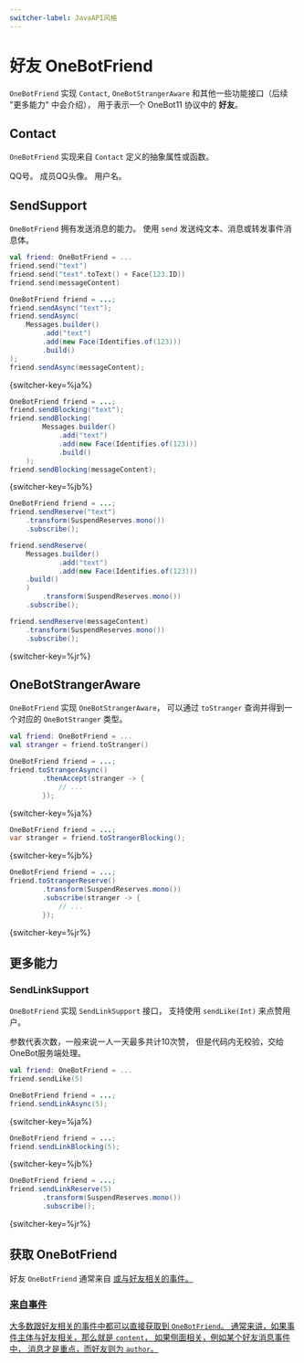 ```yaml
---
switcher-label: JavaAPI风格
---
```


<show-structure depth="2"/>

# 好友 OneBotFriend

`OneBotFriend` 实现 `Contact`, `OneBotStrangerAware`
和其他一些功能接口（后续 "更多能力" 中会介绍），
用于表示一个 OneBot11 协议中的 **好友**。

## Contact

`OneBotFriend` 实现来自 `Contact` 定义的抽象属性或函数。

<deflist>
<def title="id">QQ号。</def>
<def title="avatar">成员QQ头像。</def>
<def title="name">用户名。</def>
</deflist>

## SendSupport

`OneBotFriend` 拥有发送消息的能力。
使用 `send` 发送纯文本、消息或转发事件消息体。

<tabs group="code">
<tab title="Kotlin" group-key="Kotlin">

```Kotlin
val friend: OneBotFriend = ...
friend.send("text")
friend.send("text".toText() + Face(123.ID))
friend.send(messageContent)
```

</tab>
<tab title="Java" group-key="Java">

```Java
OneBotFriend friend = ...;
friend.sendAsync("text"); 
friend.sendAsync(
    Messages.builder()
        .add("text")
        .add(new Face(Identifies.of(123)))
        .build()
); 
friend.sendAsync(messageContent); 
```
{switcher-key=%ja%}

```Java
OneBotFriend friend = ...;
friend.sendBlocking("text");
friend.sendBlocking(
        Messages.builder()
            .add("text")
            .add(new Face(Identifies.of(123)))
            .build()
    );
friend.sendBlocking(messageContent);
```
{switcher-key=%jb%}

```Java
OneBotFriend friend = ...;
friend.sendReserve("text")
    .transform(SuspendReserves.mono())
    .subscribe();

friend.sendReserve(
    Messages.builder()
            .add("text")
            .add(new Face(Identifies.of(123)))
    .build()
    )
        .transform(SuspendReserves.mono())
    .subscribe();

friend.sendReserve(messageContent)
    .transform(SuspendReserves.mono())
    .subscribe();
```
{switcher-key=%jr%}

</tab>
</tabs>

## OneBotStrangerAware

`OneBotFriend` 实现 `OneBotStrangerAware`，
可以通过 `toStranger` 查询并得到一个对应的 `OneBotStranger` 类型。

<tabs group="code">
<tab title="Kotlin" group-key="Kotlin">

```Kotlin
val friend: OneBotFriend = ...
val stranger = friend.toStranger()
```

</tab>
<tab title="Java" group-key="Java">

```Java
OneBotFriend friend = ...;
friend.toStrangerAsync()
        .thenAccept(stranger -> {
            // ...
        });
```
{switcher-key=%ja%}

```Java
OneBotFriend friend = ...;
var stranger = friend.toStrangerBlocking();
```
{switcher-key=%jb%}

```Java
OneBotFriend friend = ...;
friend.toStrangerReserve()
        .transform(SuspendReserves.mono())
        .subscribe(stranger -> {
            // ... 
        });
```
{switcher-key=%jr%}

</tab>
</tabs>

## 更多能力

### SendLinkSupport

`OneBotFriend` 实现 `SendLinkSupport` 接口，
支持使用 `sendLike(Int)` 来点赞用户。

参数代表次数，一般来说一人一天最多共计10次赞，
但是代码内无校验，交给OneBot服务端处理。

<tabs group="code">
<tab title="Kotlin" group-key="Kotlin">

```Kotlin
val friend: OneBotFriend = ...
friend.sendLike(5)
```

</tab>
<tab title="Java" group-key="Java">

```Java
OneBotFriend friend = ...;
friend.sendLinkAsync(5);
```
{switcher-key=%ja%}

```Java
OneBotFriend friend = ...;
friend.sendLinkBlocking(5);
```
{switcher-key=%jb%}

```Java
OneBotFriend friend = ...;
friend.sendLinkReserve(5)
        .transform(SuspendReserves.mono())
        .subscribe();
```
{switcher-key=%jr%}

</tab>
</tabs>



## 获取 OneBotFriend

好友 `OneBotFriend` 通常来自
<a href="component-onebot-v11-OneBotBot.md" />
或与好友相关的事件。

### 来自事件

大多数跟好友相关的事件中都可以直接获取到 `OneBotFriend`。
通常来讲，如果事件主体与好友相关，那么就是 `content`，
如果侧面相关，例如某个好友消息事件中，
消息才是重点，而好友则为 `author`。
